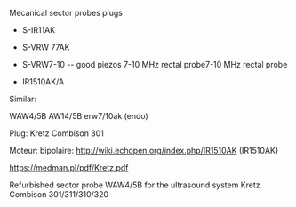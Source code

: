 Mecanical sector probes plugs

* S-IR11AK
* S-VRW 77AK

* S-VRW7-10 -- good piezos 7-10 MHz rectal probe7-10 MHz rectal probe

* IR1510AK/A

Similar:

WAW4/5B
AW14/5B
erw7/10ak (endo)


Plug: Kretz Combison 301


Moteur: bipolaire: http://wiki.echopen.org/index.php/IR1510AK (IR1510AK)

https://medman.pl/pdf/Kretz.pdf

Refurbished sector probe WAW4/5B for the ultrasound system Kretz Combison 301/311/310/320

